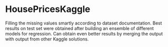 # HousePricesKaggle
Filling the missing values smartly according to dataset documentation. Best results on test set were obtained after building an ensemble of different models for regression. Can obtain even better results by merging the output with output from other Kaggle solutions.
